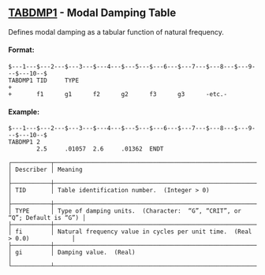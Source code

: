 ## [TABDMP1](https://help.hexagonmi.com/bundle/MSC_Nastran_2022.4/page/Nastran_Combined_Book/qrg/bulktuv/TOC.TABDMP1.xhtml) - Modal Damping Table

Defines modal damping as a tabular function of natural frequency.

#### Format:

```nastran
$---1---$---2---$---3---$---4---$---5---$---6---$---7---$---8---$---9---$---10--$
TABDMP1 TID     TYPE                                                    +       
+       f1      g1      f2      g2      f3      g3      -etc.-                  
```

#### Example:

```nastran
$---1---$---2---$---3---$---4---$---5---$---6---$---7---$---8---$---9---$---10--$
TABDMP1 2                                                                       
        2.5     .01057  2.6     .01362  ENDT                                    
```

```text
┌───────────┬───────────────────────────────────────────────────────────────────────────┐
│ Describer │ Meaning                                                                   │
├───────────┼───────────────────────────────────────────────────────────────────────────┤
│ TID       │ Table identification number.  (Integer > 0)                               │
├───────────┼───────────────────────────────────────────────────────────────────────────┤
│ TYPE      │ Type of damping units.  (Character:  “G”, “CRIT”, or “Q”; Default is “G”) │
├───────────┼───────────────────────────────────────────────────────────────────────────┤
│ fi        │ Natural frequency value in cycles per unit time.  (Real > 0.0)            │
├───────────┼───────────────────────────────────────────────────────────────────────────┤
│ gi        │ Damping value.  (Real)                                                    │
└───────────┴───────────────────────────────────────────────────────────────────────────┘
```
